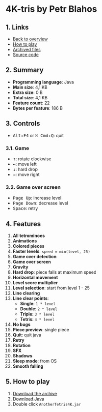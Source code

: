 # 4K-tris by Petr Blahos

## 1. Links

- [Back to overview](../README.md)
- [How to play](#5-how-to-play)
- [Archived files](https://github.com/nineteendo/tetris4karchive/tree/main/4k-tris/archive)
- [Source code](https://web.archive.org/20201007111205/https://sites.google.com/site/petrsstuff/projects/4ktris)

## 2. Summary

- **Programming language**: Java
- **Main size**: 4,1 KB
- **Extra size**: 0 B
- **Total size**: 4,1 KB
- **Feature count**: 22
- **Bytes per feature**: 186 B

## 3. Controls

- <kbd>Alt</kbd>+<kbd>F4</kbd> or <kbd>⌘ Cmd</kbd>+<kbd>Q</kbd>: quit

### 3.1. Game

- <kbd>↑</kbd>: rotate clockwise
- <kbd>←</kbd>: move left
- <kbd>↓</kbd>: hard drop
- <kbd>→</kbd>: move right

### 3.2. Game over screen

- <kbd>Page Up</kbd>: increase level
- <kbd>Page Down</kbd>: decrease level
- <kbd>Space</kbd>: retry

## 4. Features

1. **All tetrominoes**
2. **Animations**
3. **Colored pieces**
4. **Faster levels**: `speed = min(level, 25)`
5. **Game over detection**
6. **Game over screen**
7. **Gravity**
8. **Hard drop**: piece falls at maximum speed
9. **Horizontal movement**
10. **Level score multiplier**
11. **Level selection**: start from level 1 - 25
12. **Line clearing**
13. **Line clear points**:
    - **Single**: `1 * level`
    - **Double**: `2 * level`
    - **Triple**: `3 * level`
    - **Tetris**: `4 * level`
14. **No bugs**
15. **Piece preview**: single piece
16. **Quit**: quit java
17. **Retry**
18. **Rotation**
19. **SFX**
20. **Shadows**
21. **Sleep mode**: from OS
22. **Smooth falling**

## 5. How to play

1. [Download the archive](https://codeload.github.com/nineteendo/tetris4karchive/zip/refs/heads/main)
2. [Download Java](https://java.com/download)
3. Double click `AnotherTetris4K.jar`
